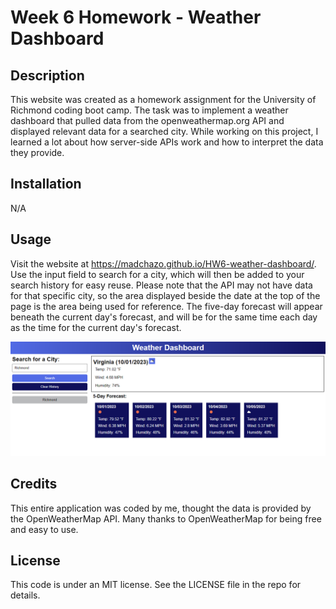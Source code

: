 # Week 6 Homework - Weather Dashboard

## Description

This website was created as a homework assignment for the University of Richmond coding boot camp. The task was to implement a weather dashboard that pulled data from the openweathermap.org API and displayed relevant data for a searched city. While working on this project, I learned a lot about how server-side APIs work and how to interpret the data they provide.

## Installation

N/A

## Usage

Visit the website at https://madchazo.github.io/HW6-weather-dashboard/. Use the input field to search for a city, which will then be added to your search history for easy reuse. Please note that the API may not have data for that specific city, so the area displayed beside the date at the top of the page is the area being used for reference. The five-day forecast will appear beneath the current day's forecast, and will be for the same time each day as the time for the current day's forecast.

![screenshot of weather forecast website](assets/images/HW6-Screenshot.png)

## Credits

This entire application was coded by me, thought the data is provided by the OpenWeatherMap API. Many thanks to OpenWeatherMap for being free and easy to use.

## License

This code is under an MIT license. See the LICENSE file in the repo for details.
